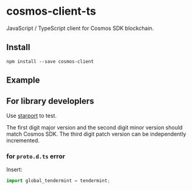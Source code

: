 # cosmos-client-ts

JavaScript / TypeScript client for Cosmos SDK blockchain.

## Install

```shell
npm install --save cosmos-client
```

## Example



## For library developlers

Use [starport](https://github.com/tendermint/starport) to test.

The first digit major version and the second digit minor version should match Cosmos SDK.
The third digit patch version can be independently incremented.

### for `proto.d.ts` error

Insert:

```typescript
import global_tendermint = tendermint;
```

